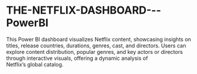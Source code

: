 # THE-NETFLIX-DASHBOARD---PowerBI
This Power BI dashboard visualizes Netflix content, showcasing insights on titles, release countries, durations, genres, cast, and directors. Users can explore content distribution, popular genres, and key actors or directors through interactive visuals, offering a dynamic analysis of Netflix’s global catalog.
